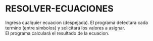 # RESOLVER-ECUACIONES
Ingresa cualquier ecuacion (despejada).
El programa detectara cada termino (entre simbolos) y solicitará los valores a asignar.  
El programa calculará el resultado de la ecuacion.
